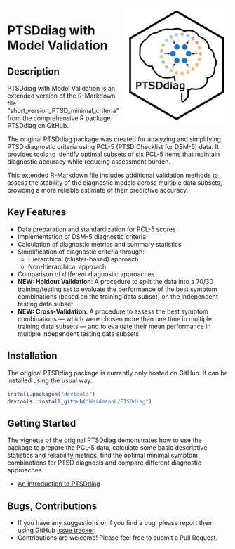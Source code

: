 <img src="man/figures/logo.png" align="right" height="250" style="background: white; padding: 10px;" alt="PTSDdiag logo" />

# PTSDdiag with Model Validation

<!-- badges: start -->
<!-- badges: end -->

## Description

PTSDdiag with Model Validation is an extended version of the
R-Markdown file "short_version_PTSD_minimal_criteria" from the
comprehensive R package PTSDdiag on GitHub.

The original PTSDdiag package was created for analyzing and simplifying
PTSD diagnostic criteria using PCL-5 (PTSD Checklist for DSM-5) data. It
provides tools to identify optimal subsets of six PCL-5 items that maintain
diagnostic accuracy while reducing assessment burden.

This extended R-Markdown file includes additional validation methods to assess
the stability of the diagnostic models across multiple data subsets, providing
a more reliable estimate of their predictive accuracy.

## **Key Features**

- Data preparation and standardization for PCL-5 scores
- Implementation of DSM-5 diagnostic criteria
- Calculation of diagnostic metrics and summary statistics
- Simplification of diagnostic criteria through:
  - Hierarchical (cluster-based) approach
  - Non-hierarchical approach
- Comparison of different diagnostic approaches
- **NEW: Holdout Validation**: A procedure to split the data into a 70/30 training/testing set to evaluate the performance of the best symptom combinations (based on the training data subset) on the independent testing data subset.
- **NEW: Cross-Validation**: A procedure to assess the best symptom combinations — which were chosen more than one time in multiple training data subsets — and to evaluate their mean performance in multiple independent testing data subsets.

## Installation

The original PTSDdiag package is currently only hosted on GitHub. It can be installed
using the usual way:

``` r
install.packages("devtools")
devtools::install_github("WeidmannL/PTSDdiag")
```

## Getting Started

The vignette of the original PTSDdiag demonstrates how to use the
package to prepare the PCL-5 data, calculate some basic descriptive
statistics and reliability metrics, find the optimal minimal symptom
combinations for PTSD diagnosis and compare different diagnostic approaches.

- [An Introduction to PTSDdiag](https://osf.io/73bgx)

## Bugs, Contributions

- If you have any suggestions or if you find a bug, please report them
  using GitHub [issue
  tracker](https:://github.com/SchueeppF/Model-Validation---PTSD-Short-Version/issues).
- Contributions are welcome! Please feel free to submit a Pull Request.
